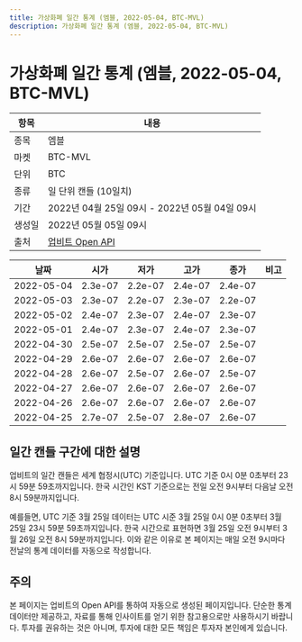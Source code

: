 ```yaml
---
title: 가상화폐 일간 통계 (엠블, 2022-05-04, BTC-MVL)
description: 가상화폐 일간 통계 (엠블, 2022-05-04, BTC-MVL)
---
```



가상화폐 일간 통계 (엠블, 2022-05-04, BTC-MVL)
===

|항목|내용|
|--|--|
|종목|엠블|
|마켓|BTC-MVL|
|단위|BTC|
|종류|일 단위 캔들 (10일치)|
|기간|2022년 04월 25일 09시 - 2022년 05월 04일 09시|
|생성일|2022년 05월 05일 09시|
|출처|[업비트 Open API](https://docs.upbit.com)|


|날짜|시가|저가|고가|종가|비고|
|--|--|--|--|--|--|
|2022-05-04|2.3e-07|2.2e-07|2.4e-07|2.4e-07|    |
|2022-05-03|2.3e-07|2.2e-07|2.3e-07|2.2e-07|    |
|2022-05-02|2.4e-07|2.3e-07|2.4e-07|2.3e-07|    |
|2022-05-01|2.4e-07|2.3e-07|2.4e-07|2.3e-07|    |
|2022-04-30|2.5e-07|2.5e-07|2.5e-07|2.5e-07|    |
|2022-04-29|2.6e-07|2.6e-07|2.6e-07|2.6e-07|    |
|2022-04-28|2.6e-07|2.5e-07|2.6e-07|2.5e-07|    |
|2022-04-27|2.6e-07|2.6e-07|2.6e-07|2.6e-07|    |
|2022-04-26|2.6e-07|2.6e-07|2.6e-07|2.6e-07|    |
|2022-04-25|2.7e-07|2.5e-07|2.8e-07|2.6e-07|    |


일간 캔들 구간에 대한 설명
---


업비트의 일간 캔들은 세계 협정시(UTC) 기준입니다. 
UTC 기준 0시 0분 0초부터 23시 59분 59초까지입니다. 
한국 시간인 KST 기준으로는 전일 오전 9시부터 다음날 오전 8시 59분까지입니다. 


예를들면, UTC 기준 3월 25일 데이터는 UTC 시준 3월 25일 0시 0분 0초부터 3월 25일 23시 59분 59초까지입니다. 
한국 시간으로 표현하면 3월 25일 오전 9시부터 3월 26일 오전 8시 59분까지입니다. 
이와 같은 이유로 본 페이지는 매일 오전 9시마다 전날의 통계 데이터를 자동으로 작성합니다. 


주의
---


본 페이지는 업비트의 Open API를 통하여 자동으로 생성된 페이지입니다. 
단순한 통계 데이터만 제공하고, 자료를 통해 인사이트를 얻기 위한 참고용으로만 사용하시기 바랍니다. 
투자를 권유하는 것은 아니며, 투자에 대한 모든 책임은 투자자 본인에게 있습니다. 
